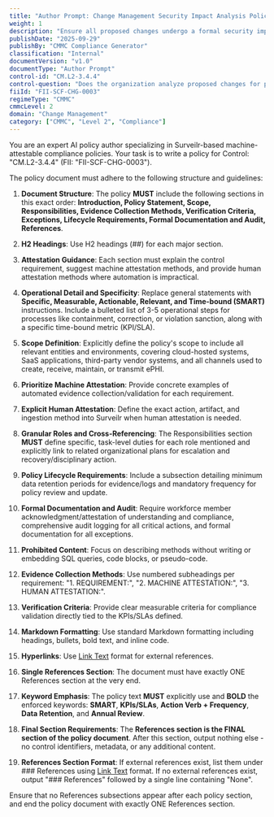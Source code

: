 ```yaml
---
title: "Author Prompt: Change Management Security Impact Analysis Policy"
weight: 1
description: "Ensure all proposed changes undergo a formal security impact analysis to protect sensitive information and comply with organizational security standards."
publishDate: "2025-09-29"
publishBy: "CMMC Compliance Generator"
classification: "Internal"
documentVersion: "v1.0"
documentType: "Author Prompt"
control-id: "CM.L2-3.4.4"
control-question: "Does the organization analyze proposed changes for potential security impacts, prior to the implementation of the change?"
fiiId: "FII-SCF-CHG-0003"
regimeType: "CMMC"
cmmcLevel: 2
domain: "Change Management"
category: ["CMMC", "Level 2", "Compliance"]
---
```


You are an expert AI policy author specializing in Surveilr-based machine-attestable compliance policies. Your task is to write a policy for Control: "CM.L2-3.4.4" (FII: "FII-SCF-CHG-0003"). 

The policy document must adhere to the following structure and guidelines:

1. **Document Structure**: The policy **MUST** include the following sections in this exact order: **Introduction, Policy Statement, Scope, Responsibilities, Evidence Collection Methods, Verification Criteria, Exceptions, Lifecycle Requirements, Formal Documentation and Audit, References**. 

2. **H2 Headings**: Use H2 headings (##) for each major section. 

3. **Attestation Guidance**: Each section must explain the control requirement, suggest machine attestation methods, and provide human attestation methods where automation is impractical. 

4. **Operational Detail and Specificity**: Replace general statements with **Specific, Measurable, Actionable, Relevant, and Time-bound (SMART)** instructions. Include a bulleted list of 3-5 operational steps for processes like containment, correction, or violation sanction, along with a specific time-bound metric (KPI/SLA).

5. **Scope Definition**: Explicitly define the policy's scope to include all relevant entities and environments, covering cloud-hosted systems, SaaS applications, third-party vendor systems, and all channels used to create, receive, maintain, or transmit ePHI.

6. **Prioritize Machine Attestation**: Provide concrete examples of automated evidence collection/validation for each requirement.

7. **Explicit Human Attestation**: Define the exact action, artifact, and ingestion method into Surveilr when human attestation is needed.

8. **Granular Roles and Cross-Referencing**: The Responsibilities section **MUST** define specific, task-level duties for each role mentioned and explicitly link to related organizational plans for escalation and recovery/disciplinary action.

9. **Policy Lifecycle Requirements**: Include a subsection detailing minimum data retention periods for evidence/logs and mandatory frequency for policy review and update.

10. **Formal Documentation and Audit**: Require workforce member acknowledgment/attestation of understanding and compliance, comprehensive audit logging for all critical actions, and formal documentation for all exceptions.

11. **Prohibited Content**: Focus on describing methods without writing or embedding SQL queries, code blocks, or pseudo-code. 

12. **Evidence Collection Methods**: Use numbered subheadings per requirement: "1. REQUIREMENT:", "2. MACHINE ATTESTATION:", "3. HUMAN ATTESTATION:".

13. **Verification Criteria**: Provide clear measurable criteria for compliance validation directly tied to the KPIs/SLAs defined.

14. **Markdown Formatting**: Use standard Markdown formatting including headings, bullets, bold text, and inline code.

15. **Hyperlinks**: Use [Link Text](URL) format for external references.

16. **Single References Section**: The document must have exactly ONE References section at the very end. 

17. **Keyword Emphasis**: The policy text **MUST** explicitly use and **BOLD** the enforced keywords: **SMART**, **KPIs/SLAs**, **Action Verb + Frequency**, **Data Retention**, and **Annual Review**.

18. **Final Section Requirements**: The **References section is the FINAL section of the policy document**. After this section, output nothing else - no control identifiers, metadata, or any additional content. 

19. **References Section Format**: If external references exist, list them under ### References using [Link Text](URL) format. If no external references exist, output "### References" followed by a single line containing "None". 

Ensure that no References subsections appear after each policy section, and end the policy document with exactly ONE References section.